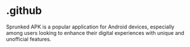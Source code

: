 # .github
Sprunked APK is a popular application for Android devices, especially among users looking to enhance their digital experiences with unique and unofficial features.
